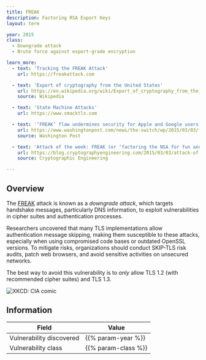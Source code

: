 ```yaml
---
title: FREAK
description: Factoring RSA Export Keys
layout: term

year: 2015
class:
  - Downgrade attack
  - Brute force against export-grade encryption

learn_more:
  - text: 'Tracking the FREAK Attack'
    url: https://freakattack.com

  - text: 'Export of cryptography from the United States'
    url: https://en.wikipedia.org/wiki/Export_of_cryptography_from_the_United_States
    source: Wikipedia

  - text: 'State Machine Attacks'
    url: https://www.smacktls.com

  - text: '‘FREAK’ flaw undermines security for Apple and Google users, researchers discover'
    url: https://www.washingtonpost.com/news/the-switch/wp/2015/03/03/freak-flaw-undermines-security-for-apple-and-google-users-researchers-discover/
    source: Washington Post

  - text: 'Attack of the week: FREAK (or ‘factoring the NSA for fun and profit’)'
    url: https://blog.cryptographyengineering.com/2015/03/03/attack-of-week-freak-or-factoring-nsa/
    source: Cryptographic Engineering

---
```


## Overview

The [FREAK] attack is known as a _downgrade attack_, which targets handshake messages, particularly DNS information, to exploit vulnerabilities in cipher suites and authentication processes.

Researchers uncovered that many TLS implementations allow authentication message skipping, making them susceptible to these attacks, especially when using compromised code bases or outdated OpenSSL versions. To mitigate risks, organizations should conduct SKIP-TLS risk audits, patch web browsers, and avoid sensitive activities on unsecured networks.

The best way to avoid this vulnerability is to _only_ allow TLS 1.2 (with recommended cipher suites) and TLS 1.3.

![XKCD: CIA comic](https://imgs.xkcd.com/comics/cia.png)

## Information

| Field                    | Value               |
|--------------------------|---------------------|
| Vulnerability discovered | {{% param-year %}}  |
| Vulnerability class      | {{% param-class %}} |

[FREAK]: https://en.wikipedia.org/wiki/FREAK
